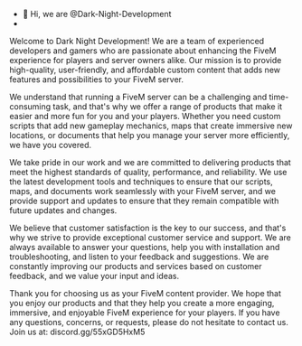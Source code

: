 - 👋 Hi, we are @Dark-Night-Development
- 
Welcome to Dark Night Development! We are a team of experienced developers and gamers who are passionate about enhancing the FiveM experience for players and server owners alike. Our mission is to provide high-quality, user-friendly, and affordable custom content that adds new features and possibilities to your FiveM server.

We understand that running a FiveM server can be a challenging and time-consuming task, and that's why we offer a range of products that make it easier and more fun for you and your players. Whether you need custom scripts that add new gameplay mechanics, maps that create immersive new locations, or documents that help you manage your server more efficiently, we have you covered.

We take pride in our work and we are committed to delivering products that meet the highest standards of quality, performance, and reliability. We use the latest development tools and techniques to ensure that our scripts, maps, and documents work seamlessly with your FiveM server, and we provide support and updates to ensure that they remain compatible with future updates and changes.

We believe that customer satisfaction is the key to our success, and that's why we strive to provide exceptional customer service and support. We are always available to answer your questions, help you with installation and troubleshooting, and listen to your feedback and suggestions. We are constantly improving our products and services based on customer feedback, and we value your input and ideas.

Thank you for choosing us as your FiveM content provider. We hope that you enjoy our products and that they help you create a more engaging, immersive, and enjoyable FiveM experience for your players. If you have any questions, concerns, or requests, please do not hesitate to contact us.
Join us at: discord.gg/55xGD5HxM5
<!---
Dark-Night-Development/Dark-Night-Development is a ✨ special ✨ repository because its `README.md` (this file) appears on your GitHub profile.
You can click the Preview link to take a look at your changes.
--->
